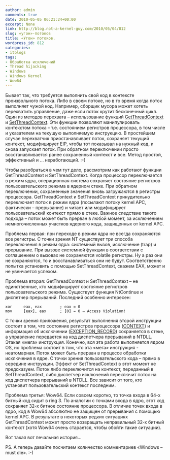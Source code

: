 ```yaml
---
author: admin
comments: true
date: 2010-05-05 06:21:24+00:00
excerpt: None
link: http://blog.not-a-kernel-guy.com/2010/05/04/812
slug: «угон»-потоков
title: «Угон» потоков.
wordpress_id: 812
categories:
- itblogs
tags:
- Обработка исключений
- Thread hijacking
- Windows
- Windows Kernel
- Wow64
---
```


Бывает так, что требуется выполнить свой код в контексте произвольного потока. Либо в своем потоке, но в то время когда поток выполняет чужой код. Например, сборщик мусора может хотеть перехватить управление, даже если поток крутит бесконечный цикл. Один из методов перехвата – использование функций [GetThreadContext](http://msdn.microsoft.com/en-us/library/ms679362%28VS.85%29.aspx) и [SetThreadContext](http://msdn.microsoft.com/en-us/library/ms680632%28v=VS.85%29.aspx). Эти функции позволяют манипулировать контекстом потока – т.е. состоянием регистров процессора, в том числе и указателем на текущую выполняемую инструкцию. В простейшем случае перехватчик приостанавливает поток, сохраняет текущий контекст, модифицирует EIP, чтобы тот показывал на нужный код, и снова запускает поток. При обратном переключении просто восстанавливается ранее сохраненный контекст и все. Метод простой, эффективный и … неработающий. :-)

Чтобы разобраться в чем тут дело, рассмотрим как работают функции GetThreadContext и SetThreadContext. Когда процессор переключается в режим ядра, операционная система сохраняет состояние регистров пользовательского режима в ядерном стеке. При обратном переключении, сохраненные значения вновь загружаются в регистры процессора. GetThreadContext и SetThreadContext принудительно переключает поток в режим ядра (посылают потоку kernel APC, фактически – прерывание) и читает или модифицирует пользовательский контекст прямо в стеке. Важное следствие такого подхода – поток может быть прерван в любой момент, за исключением немногочисленных  участков ядерного кода, защищенных от kernel APC.

Проблема первая: при переходе в режим ядра не всегда сохраняются все регистры. С точки зрения NT существует три способа переключения в режим ядра: системный вызов, исключение (trap) и прерывание. При вызове системной функции  в соответствии с соглашением о вызовах не сохраняются volatile регистры. Ну а раз они не сохраняются, то и восстанавливаться они не будут. Соответственно попытка установить с помощью SetThreadContext, скажем EAX, может и не увенчается успехом.

Проблема вторая: GetThreadContext и SetThreadContext – не единственные, кто модифицирует состояние регистров пользовательского режима. Существует функция NtContinue и диспетчер прерываний. Последний особенно интересен:



```no-highlight
xor 	eax, eax		; eax = 0
mov 	[eax], eax		; [0] = 0 – Access Violation!
```



С точки зрения приложения, результат выполнения второй инструкции состоит в том, что состояние регистров процессора ([CONTEXT](http://msdn.microsoft.com/en-us/library/ms679284%28v=VS.85%29.aspx)) и информация об исключении ([EXCEPTION_RECORD](http://msdn.microsoft.com/en-us/library/aa363082%28VS.85%29.aspx)) сохраняется в стеке, а управление передается на код диспетчера прерываний в NTDLL. Этакая «мега» инструкция. Конечно, вся эта работа выполняется ядром OS, но проблема состоит в том, что эта «мега» инструкция - неатомарная. Поток может быть прерван в процессе обработки исключения в ядре. С точки зрения пользовательского кода – прямо в середине инструкции. Эффект от SetThreadContext в этот момент не предсказуем. Поток либо переключится на контекст, переданный в SetThreadContext, либо диспетчер исключений переключит поток на код диспетчера прерываний в NTDLL. Все зависит от того, кто установит пользовательский контекст последним.

Проблема третья: Wow64. Если совсем коротко, то точка входа в 64-х битный код сидит в ring 3. По аналогии с точками входа в ядро, этот код сохраняет 32-х битное состояние процессора. В отличие точек входа в ядро, код в Wow64 абсолютно не защищен от прерывания с помощью kernel APC. В результате в некоторых редких ситуациях GetThreadContext может просто возвращать неправильный 32-х битный контекст (хотя Wow64 очень старается, чтобы обойти такие ситуации).

Вот такая вот печальная история…

PS. А теперь давайте посчитаем количество комментариев «Windows – must die». :-)
